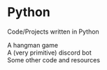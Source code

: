 # Python
Code/Projects written in Python

A hangman game<br>
A (very primitive) discord bot <br>
Some other code and resources
